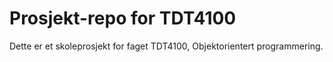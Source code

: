 # Prosjekt-repo for TDT4100

Dette er et skoleprosjekt for faget TDT4100, Objektorientert programmering.
